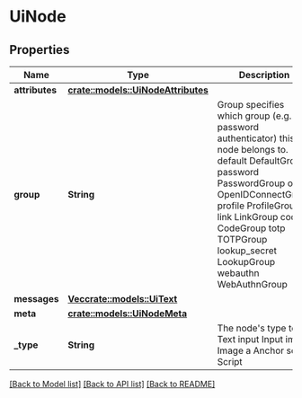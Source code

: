# UiNode

## Properties

Name | Type | Description | Notes
------------ | ------------- | ------------- | -------------
**attributes** | [**crate::models::UiNodeAttributes**](uiNodeAttributes.md) |  | 
**group** | **String** | Group specifies which group (e.g. password authenticator) this node belongs to. default DefaultGroup password PasswordGroup oidc OpenIDConnectGroup profile ProfileGroup link LinkGroup code CodeGroup totp TOTPGroup lookup_secret LookupGroup webauthn WebAuthnGroup | 
**messages** | [**Vec<crate::models::UiText>**](uiText.md) |  | 
**meta** | [**crate::models::UiNodeMeta**](uiNodeMeta.md) |  | 
**_type** | **String** | The node's type text Text input Input img Image a Anchor script Script | 

[[Back to Model list]](../README.md#documentation-for-models) [[Back to API list]](../README.md#documentation-for-api-endpoints) [[Back to README]](../README.md)


